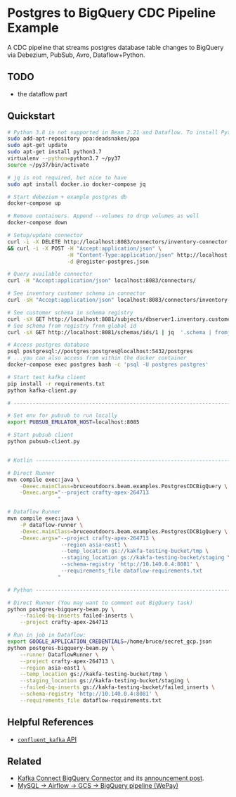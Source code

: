 # Postgres to BigQuery CDC Pipeline Example

A CDC pipeline that streams postgres database table changes to BigQuery via Debezium, PubSub, Avro, Dataflow+Python.

## TODO

- the dataflow part

## Quickstart

```sh
# Python 3.8 is not supported in Beam 2.21 and Dataflow. To install Python 3.7 in Ubuntu 20.04 you can do:
sudo add-apt-repository ppa:deadsnakes/ppa
sudo apt-get update
sudo apt-get install python3.7
virtualenv --python=python3.7 ~/py37
source ~/py37/bin/activate

# jq is not required, but nice to have
sudo apt install docker.io docker-compose jq

# Start debezium + example postgres db
docker-compose up

# Remove containers. Append --volumes to drop volumes as well
docker-compose down

# Setup/update connector
curl -i -X DELETE http://localhost:8083/connectors/inventory-connector \
&& curl -i -X POST -H "Accept:application/json" \
                   -H "Content-Type:application/json" http://localhost:8083/connectors/ \
                   -d @register-postgres.json

# Query available connector
curl -H "Accept:application/json" localhost:8083/connectors/

# See inventory customer schema in connector
curl -sH "Accept:application/json" localhost:8083/connectors/inventory-connector | jq

# See customer schema in schema registry
curl -sX GET http://localhost:8081/subjects/dbserver1.inventory.customers-value/versions/1 | jq '.schema | fromjson'
# See schema from registry from global id
curl -sX GET http://localhost:8081/schemas/ids/1 | jq  '.schema | fromjson'

# Access postgres database
psql postgresql://postgres:postgres@localhost:5432/postgres
# ...you can also access from within the docker container
docker-compose exec postgres bash -c 'psql -U postgres postgres'

# Start test kafka client
pip install -r requirements.txt
python kafka-client.py

# -----------------------------------------------------------------------------------

# Set env for pubsub to run locally
export PUBSUB_EMULATOR_HOST=localhost:8085

# Start pubsub client
python pubsub-client.py


# Kotlin ----------------------------------------------------------------------------

# Direct Runner
mvn compile exec:java \
    -Dexec.mainClass=bruceoutdoors.beam.examples.PostgresCDCBigQuery \
    -Dexec.args="--project crafty-apex-264713
                " 

# Dataflow Runner
mvn compile exec:java \
    -P dataflow-runner \
    -Dexec.mainClass=bruceoutdoors.beam.examples.PostgresCDCBigQuery \
    -Dexec.args="--project crafty-apex-264713 \
                 --region asia-east1 \
                 --temp_location gs://kakfa-testing-bucket/tmp \
                 --staging_location gs://kakfa-testing-bucket/staging \
                 --schema-registry 'http://10.140.0.4:8081' \
                 --requirements_file dataflow-requirements.txt
                " 

# Python -----------------------------------------------------------------------------

# Direct Runner (You may want to comment out BigQuery task)
python postgres-bigquery-beam.py \
    --failed-bq-inserts failed-inserts \
    --project crafty-apex-264713

# Run in job in Dataflow:
export GOOGLE_APPLICATION_CREDENTIALS=/home/bruce/secret_gcp.json
python postgres-bigquery-beam.py \
    --runner DataflowRunner \
    --project crafty-apex-264713 \
    --region asia-east1 \
    --temp_location gs://kakfa-testing-bucket/tmp \
    --staging_location gs://kakfa-testing-bucket/staging \
    --failed-bq-inserts gs://kakfa-testing-bucket/failed_inserts \
    --schema-registry 'http://10.140.0.4:8081' \
    --requirements_file dataflow-requirements.txt

```

## Helpful References

- [`confluent_kafka` API](https://docs.confluent.io/current/clients/confluent-kafka-python/)

## Related

 - [Kafka Connect BigQuery Connector](https://github.com/wepay/kafka-connect-bigquery) and its [announcement post](https://wecode.wepay.com/posts/kafka-bigquery-connector).
 - [MySQL → Airflow → GCS → BigQuery pipeline (WePay)](https://wecode.wepay.com/posts/bigquery-wepay)
